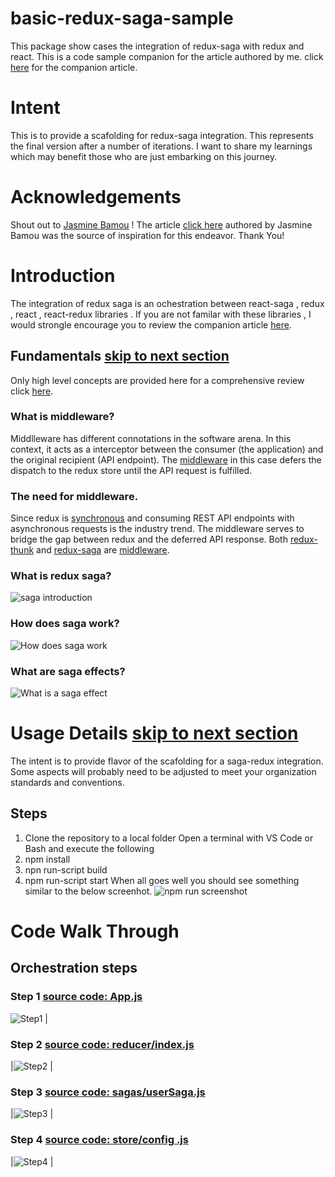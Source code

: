 # basic-redux-saga-sample

This package show cases the integration of redux-saga with redux and react. This is a code sample companion for the article authored by me. click [here](https://www.linkedin.com/pulse/redux-middleware-soups-nuts-suresh-rao) for the companion article.

# Intent

This is to provide a scafolding for redux-saga integration. This represents the final version after a number of iterations. I want to share my learnings which may benefit those who are just embarking on this journey.

# Acknowledgements

Shout out to [Jasmine Bamou](https://medium.com/@jasmine.bamou?source=post_page-----32fd89b4ebab----------------------) ! The article [click here](https://medium.com/snacknation-engineering/how-we-built-a-survey-app-from-scratch-using-reactjs-at-snacknation-1-2-32fd89b4ebab) authored by Jasmine Bamou was the source of inspiration for this endeavor. Thank You!

# Introduction

The integration of redux saga is an ochestration between react-saga , redux , react , react-redux libraries . If you are not familar with these libraries , I would strongle encourage you to review the companion article [here](https://www.linkedin.com/pulse/redux-middleware-soups-nuts-suresh-rao).

## Fundamentals [skip to next section](https://github.com/SVRao19056/basic-redux-saga-sample/blob/master/README.md#usage-details)

Only high level concepts are provided here for a comprehensive review click [here](https://www.linkedin.com/pulse/redux-middleware-soups-nuts-suresh-rao).

### What is middleware?

Middlleware has different connotations in the software arena. In this context, it acts as a interceptor between the consumer (the application) and the original recipient (API endpoint). The [middleware](https://redux.js.org/advanced/middleware) in this case defers the dispatch to the redux store until the API request is fulfilled.

### The need for middleware.

Since redux is [synchronous](https://redux.js.org/advanced/async-flow) and consuming REST API endpoints with asynchronous requests is the industry trend. The middleware serves to bridge the gap between redux and the deferred API response. Both [redux-thunk](https://github.com/reduxjs/redux-thunk) and [redux-saga](https://github.com/redux-saga/redux-saga) are [middleware](https://redux.js.org/advanced/middleware).

### What is redux saga?

![saga introduction](./read-me-files/Saga-intro.jpg?raw=true "Saga Introduction")

### How does saga work?

![How does saga work](./read-me-files/how-does-saga-work.png?raw=true "How does saga work")

### What are saga effects?

![What is a saga effect](./read-me-files/what-is-saga-effect.png?raw=true "What is a saga effect")

# Usage Details [skip to next section](https://github.com/SVRao19056/basic-redux-saga-sample/blob/master/README.md#code-walk-through)

The intent is to provide flavor of the scafolding for a saga-redux integration. Some aspects will probably need to be adjusted to meet your organization standards and conventions.

## Steps

1. Clone the repository to a local folder
   Open a terminal with VS Code or Bash and execute the following
1. npm install
1. npn run-script build
1. npm run-script start
   When all goes well you should see something similar to the below screenhot.
   ![npm run screenshot](./read-me-files/npm-start.png?raw=true "What is a saga effect")

# Code Walk Through

## Orchestration steps

### Step 1 [source code: App.js](./src/App/App.js)

![Step1](./read-me-files/codeSeg-App.png?raw=true "Step 1 ") |

### Step 2 [source code: reducer/index.js](./src/reducer/index.js)

|![Step2](./read-me-files/step2-reducers.png?raw=true "Step 2 ") |

### Step 3 [source code: sagas/userSaga.js](./src/sagas/userSaga.js)

|![Step3](./read-me-files/step3-saga-effects.png?raw=true "Step 3 ") |

### Step 4 [source code: store/config .js](./src/sagas/userSaga.js)

|![Step4](./read-me-files/step4-saga-integration.png?raw=true "Step 4") |
